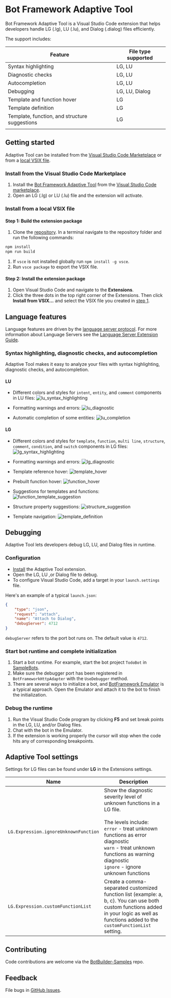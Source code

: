# Bot Framework Adaptive Tool

Bot Framework Adaptive Tool is a Visual Studio Code extension that helps developers handle LG (.lg), LU (.lu), and Dialog (.dialog) files efficiently.

The support includes:
<!--
- LG/LU syntax highlighting
- LG/LU diagnostic checks
- LG/LU autocompletion
- LG template and function hover
- LG template definition
- LG template, function, and structure suggestions
- Dialog (.dialog) debugging
- LG debugging
-->

| Feature                                       | File type supported |
|-----------------------------------------------|---------------------|
| Syntax highlighting                           | LG, LU              |
| Diagnostic checks                             | LG, LU              |
| Autocompletion                                | LG, LU              |
| Debugging                                     | LG, LU, Dialog      |
| Template and function hover                   | LG                  |
| Template definition                           | LG                  |
| Template, function, and structure suggestions | LG                  |
|||

## Getting started

Adaptive Tool can be installed from the [Visual Studio Code Marketplace](#install-from-the-visual-studio-code-marketplace) or from a [local VSIX file](#install-from-a-local-vsix-file).

### Install from the Visual Studio Code Marketplace

1. Install the [Bot Framework Adaptive Tool](https://marketplace.visualstudio.com/items?itemName=adaptive-tool) from the [Visual Studio Code marketplace](https://marketplace.visualstudio.com/vscode).
1. Open an LG (.lg) or LU (.lu) file and the extension will activate.

### Install from a local VSIX file

#### Step 1: Build the extension package

1. Clone the [repository](https://github.com/microsoft/BotBuilder-Samples/tree/main/experimental/adaptive-tool). In a terminal navigate to the repository folder and run the following commands:

```cmd
npm install
npm run build
```

1. If `vsce` is not installed globally run `npm install -g vsce`.
1. Run `vsce package` to export the VSIX file.

#### Step 2: Install the extension package

1. Open Visual Studio Code and navigate to the **Extensions**.
1. Click the three dots in the top right corner of the Extensions. Then click **Install from VSIX...** and select the VSIX file you created in [step 1](#step-1:-build-the-extension-package).

## Language features

Language features are driven by the [language server protocol](./languageServer.md). For more information about Language Servers see the [Language Server Extension Guide](https://code.visualstudio.com/api/language-extensions/language-server-extension-guide).

### Syntax highlighting, diagnostic checks, and autocompletion

Adaptive Tool makes it easy to analyze your files with syntax highlighting, diagnostic checks, and autocompletion.

#### LU

- Different colors and styles for `intent`, `entity`, and `comment` components in LU files:
![lu_syntax_highlighting](https://raw.githubusercontent.com/microsoft/BotBuilder-Samples/main/experimental/adaptive-tool/resources/images/lu_syntax_highlighting.png)

- Formatting warnings and errors:
![lu_diagnostic](https://raw.githubusercontent.com/microsoft/BotBuilder-Samples/main/experimental/adaptive-tool/resources/images/lu_diagnostic.png)

- Automatic completion of some entities:
![lu_completion](https://raw.githubusercontent.com/microsoft/BotBuilder-Samples/main/experimental/adaptive-tool/resources/images/lu_completion.gif)

#### LG

- Different colors and styles for `template`, `function`, `multi line`, `structure`, `comment`, `condition`, and `switch` components in LG files:
![lg_syntax_highlighting](https://raw.githubusercontent.com/microsoft/BotBuilder-Samples/main/experimental/adaptive-tool/resources/images/lg_syntax_highlighting.png)

- Formatting warnings and errors:
![lg_diagnostic](https://raw.githubusercontent.com/microsoft/BotBuilder-Samples/main/experimental/adaptive-tool/resources/images/lg_diagnostic.gif)

- Template reference hover:
![template_hover](https://raw.githubusercontent.com/microsoft/BotBuilder-Samples/main/experimental/adaptive-tool/resources/images/template_hover.png)

- Prebuilt function hover:
![function_hover](https://raw.githubusercontent.com/microsoft/BotBuilder-Samples/main/experimental/adaptive-tool/resources/images/function_hover.png)

- Suggestions for templates and functions:
![function_template_suggestion](https://raw.githubusercontent.com/microsoft/BotBuilder-Samples/main/experimental/adaptive-tool/resources/images/function_template_suggestion.gif)

- Structure property suggestions:
![structure_suggestion](https://raw.githubusercontent.com/microsoft/BotBuilder-Samples/main/experimental/adaptive-tool/resources/images/structure_suggestion.gif)

- Template navigation:
![template_definition](https://raw.githubusercontent.com/microsoft/BotBuilder-Samples/main/experimental/adaptive-tool/resources/images/template_definition.gif)

## Debugging

Adaptive Tool lets developers debug LG, LU, and Dialog files in runtime.

### Configuration

- [Install](#getting-started) the Adaptive Tool extension.
- Open the LG, LU ,or Dialog file to debug.
- To configure Visual Studio Code, add a target in your `launch.settings` file.

Here's an example of a typical `launch.json`:

```json
{
    "type": "json",
    "request": "attach",
    "name": "Attach to Dialog",
    "debugServer": 4712
}
```

`debugServer` refers to the port bot runs on. The default value is `4712`.

### Start bot runtime and complete initialization

1. Start a bot runtime. For example, start the bot project `TodoBot` in [SampleBots](https://github.com/microsoft/botbuilder-dotnet/tree/hond/debugger/tests/Microsoft.Bot.Builder.TestBot.Json).
1. Make sure the debugger port has been registered in `BotFrameworkHttpAdapter` with the `UseDebugger` method.
1. There are several ways to initialize a bot, and [BotFramework Emulator](https://github.com/microsoft/BotFramework-Emulator) is a typical approach. Open the Emulator and attach it to the bot to finish the initialization.

### Debug the runtime

1. Run the Visual Studio Code program by clicking **F5** and set break points in the LG, LU, and/or Dialog files.
1. Chat with the bot in the Emulator.
1. If the extension is working properly the cursor will stop when the code hits any of corresponding breakpoints.

## Adaptive Tool settings

Settings for LG files can be found under **LG** in the Extensions settings.

|Name|Description|
|-----|---------------|
|`LG.Expression.ignoreUnknownFunction`|Show the diagnostic severity level of unknown functions in a LG file.<br><br>The levels include:<br/>`error` - treat unknown functions as error diagnostic<br>`warn` - treat unknown functions as warning diagnostic<br>`ignore` - ignore unknown functions|
|`LG.Expression.customFunctionList`| Create a comma-separated customized function list (example: a, b, c). You can use both custom functions added in your logic as well as functions added to the `customFunctionList` setting.|

## Contributing

Code contributions are welcome via the [BotBuilder-Samples](https://github.com/microsoft/BotBuilder-Samples) repo.

## Feedback

File bugs in [GitHub Issues](https://github.com/Microsoft/BotBuilder-Samples/issues).
